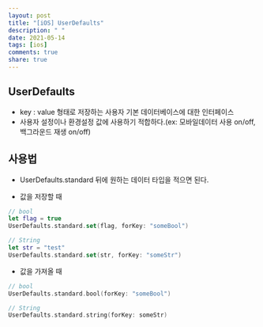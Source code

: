 ```yaml
---
layout: post
title: "[iOS] UserDefaults"
description: " "
date: 2021-05-14
tags: [ios]
comments: true
share: true
---
```


## UserDefaults
- key : value 형태로 저장하는 사용자 기본 데이터베이스에 대한 인터페이스
- 사용자 설정이나 환경설정 값에 사용하기 적합하다.(ex: 모바일데이터 사용 on/off, 백그라운드 재생 on/off)

## 사용법
- UserDefaults.standard 뒤에 원하는 데이터 타입을 적으면 된다.

- 값을 저장할 때
```Swift
// bool
let flag = true
UserDefaults.standard.set(flag, forKey: "someBool")

// String
let str = "test"
UserDefaults.standard.set(str, forKey: "someStr")
```

- 값을 가져올 때
```Swift
// bool
UserDefaults.standard.bool(forKey: "someBool")

// String
UserDefaults.standard.string(forKey: someStr)
```
